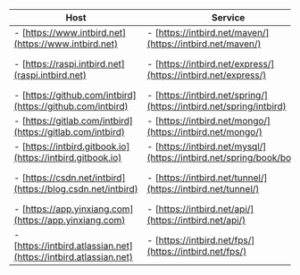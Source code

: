 | Host                                                                  | Service                                                              | Panel  |
| -------                                                               | -------                                                              | -------                                                            |
|- [https://www.intbird.net](https://www.intbird.net)                   |- [https://intbird.net/maven/](https://intbird.net/maven/)            |- [https://intbird.net/webmin/](https://intbird.net/webmin/)        |
|- [https://raspi.intbird.net](raspi.intbird.net)                       |- [https://intbird.net/express/](https://intbird.net/express/)        |- [https://intbird.net/portainer/](https://intbird.net/portainer/)  |
|- [https://github.com/intbird](https://github.com/intbird)             |- [https://intbird.net/spring/](https://intbird.net/spring/intbird)   |- [https://intbird.net/registry/](https://intbird.net/registry/)    |
|- [https://gitlab.com/intbird](https://gitlab.com/intbird)             |- [https://intbird.net/mongo/](https://intbird.net/mongo/)            |- [https://intbird.net/nexus/](https://intbird.net/nexus/)          |
|- [https://intbird.gitbook.io](https://intbird.gitbook.io)             |- [https://intbird.net/mysql/](https://intbird.net/spring/book/books) |- [https://intbird.net/jenkins/](https://intbird.net/jenkins/)      |
|- [https://csdn.net/intbird](https://blog.csdn.net/intbird)            |- [https://intbird.net/tunnel/](https://intbird.net/tunnel/)          |- [https://intbird.net/nextcloud/](https://intbird.net/nextcloud/)  |
|- [https://app.yinxiang.com](https://app.yinxiang.com)                 |- [https://intbird.net/api/](https://intbird.net/api/)                |- email: [intbird@intbird.net](mailto:intbird@intbird.net?subject=[hello])|
|- [https://intbird.atlassian.net](https://intbird.atlassian.net)       |- [https://intbird.net/fps/](https://intbird.net/fps/)                |                                                                    |
